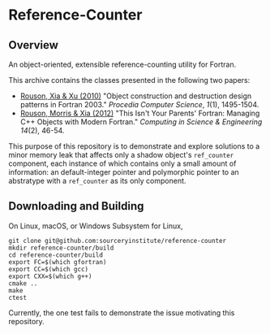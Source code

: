 Reference-Counter
=================

Overview
--------
An object-oriented, extensible reference-counting utility for Fortran.

This archive contains the classes presented in the following two papers:

* [Rouson, Xia & Xu (2010)] "Object construction and destruction design
  patterns in Fortran 2003." _Procedia Computer Science_, *1*(1), 1495-1504.
* [Rouson, Morris & Xia (2012)] "This Isn't Your Parents' Fortran: Managing
  C++ Objects with Modern Fortran." _Computing in Science & Engineering_
  *14*(2), 46-54.

This purpose of this repository is to demonstrate and explore solutions to
a minor memory leak that affects only a shadow object's `ref_counter` component,
each instance of which contains only a small amount of information: an
default-integer pointer and polymorphic pointer to an abstratype with a
`ref_counter` as its only component.

Downloading and Building
------------------------
On Linux, macOS, or Windows Subsystem for Linux,
```
git clone git@github.com:sourceryinstitute/reference-counter
mkdir reference-counter/build
cd reference-counter/build
export FC=$(which gfortran)
export CC=$(which gcc)
export CXX=$(which g++)
cmake ..
make
ctest
```
Currently, the one test fails to demonstrate the issue motivating this
repository.

[Rouson, Xia & Xu (2010)]: https://doi.org/10.1016/j.procs.2010.04.166
[Rouson, Morris & Xia (2012)]: https://doi.org/10.1109/MCSE.2012.33
